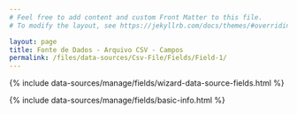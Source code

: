 ```yaml
---
# Feel free to add content and custom Front Matter to this file.
# To modify the layout, see https://jekyllrb.com/docs/themes/#overriding-theme-defaults

layout: page
title: Fonte de Dados - Arquivo CSV - Campos
permalink: /files/data-sources/Csv-File/Fields/Field-1/
---
```


{% include data-sources/manage/fields/wizard-data-source-fields.html %}

<div class="tab-content py-3" id="data-source-configuration-tabs">
    <div class="tab-pane fade show active" id="basic-field-info" role="tabpanel" aria-labelledby="basic-info-tab">
        {% include data-sources/manage/fields/basic-info.html %}
    </div>
</div>